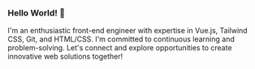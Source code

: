### Hello World! 👋

I'm an enthusiastic front-end engineer with expertise in Vue.js, Tailwind CSS, Git, and HTML/CSS. I'm committed to continuous learning and problem-solving. Let's connect and explore opportunities to create innovative web solutions together!


